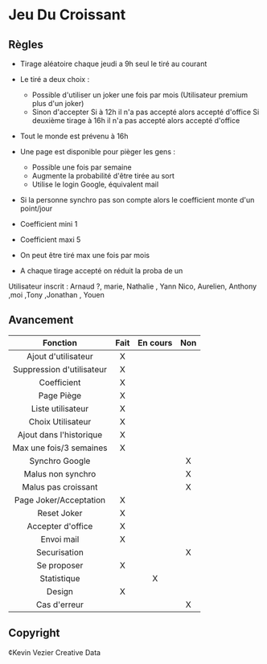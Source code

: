 # Jeu Du Croissant
 ## Règles
  - Tirage aléatoire chaque jeudi a 9h seul le tiré au courant 
  - Le tiré a deux choix : 
     - Possible d'utiliser un joker une fois par mois (Utilisateur premium plus d'un joker)
     - Sinon d'accepter
   Si à 12h il n'a pas accepté alors accepté d'office
   Si deuxième tirage à 16h il n'a pas accepté alors accepté d'office

  - Tout le monde est prévenu à 16h
  - Une page est disponible pour pièger les gens :
     - Possible une fois par semaine
     - Augmente la probabilité d'être tirée au sort
     - Utilise le login Google, équivalent mail
  - Si la personne synchro pas son compte alors le coefficient monte d'un point/jour
  - Coefficient mini 1
  - Coefficient maxi 5
  - On peut être tiré max une fois par mois
  - A chaque tirage accepté on réduit la proba de un

Utilisateur inscrit : Arnaud ?, marie, Nathalie , Yann Nico, Aurelien, Anthony ,moi ,Tony ,Jonathan , Youen 

 ## Avancement

|          Fonction          | Fait | En cours | Non |
|:--------------------------:|:----:|:--------:|:---:|
| Ajout d'utilisateur        |   X  |          |     |
| Suppression d'utilisateur  |   X  |          |     |
| Coefficient                |   X  |          |     |
| Page Piège                 |   X  |          |     |
| Liste utilisateur          |   X  |          |     |
| Choix Utilisateur          |   X  |          |     |
| Ajout dans l'historique    |   X  |          |     |
| Max une fois/3 semaines    |   X  |          |     |
| Synchro Google             |      |          |  X  |
| Malus non synchro          |      |          |  X  |
| Malus pas croissant        |      |          |  X  |
| Page Joker/Acceptation     |   X  |          |     |
| Reset Joker                |   X  |          |     |
| Accepter d'office          |   X  |          |     |
| Envoi mail                 |   X  |          |     |
| Securisation               |      |          |  X  |
| Se proposer                |   X  |          |     |
| Statistique                |      |     X    |     |
| Design                     |   X  |          |     |
| Cas d'erreur               |      |          |  X  |

## Copyright

¢Kevin Vezier
Creative Data